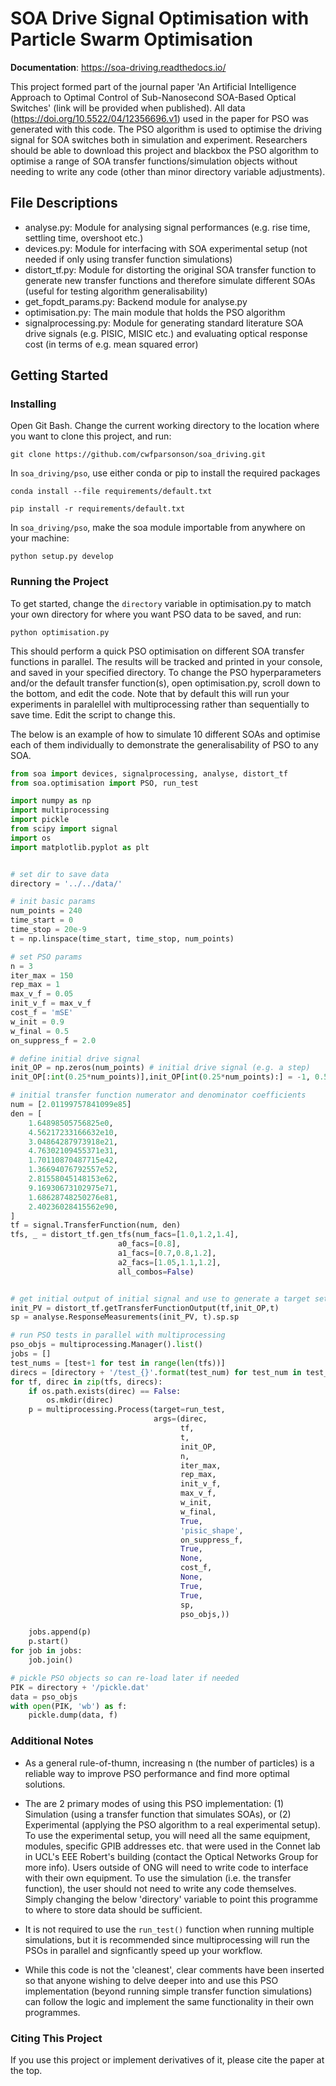# SOA Drive Signal Optimisation with Particle Swarm Optimisation

**Documentation**: https://soa-driving.readthedocs.io/

This project formed part of the journal paper 'An Artificial Intelligence Approach to Optimal Control of Sub-Nanosecond SOA-Based Optical Switches' (link will be provided when published). All data (https://doi.org/10.5522/04/12356696.v1) used in the paper for PSO was generated with this code. The PSO algorithm is used to optimise the driving signal for SOA switches both in simulation and experiment. Researchers should be able to download this project and blackbox the PSO algorithm to optimise a range of SOA transfer functions/simulation objects without needing to write any code (other than minor directory variable adjustments). 

## File Descriptions
- analyse.py: Module for analysing signal performances (e.g. rise time, settling time, overshoot etc.)
- devices.py: Module for interfacing with SOA experimental setup (not needed if only using transfer function simulations)
- distort_tf.py: Module for distorting the original SOA transfer function to generate new transfer functions and therefore simulate different SOAs (useful for testing algorithm generalisability)
- get_fopdt_params.py: Backend module for analyse.py
- optimisation.py: The main module that holds the PSO algorithm
- signalprocessing.py: Module for generating standard literature SOA drive signals (e.g. PISIC, MISIC etc.) and evaluating optical response cost (in terms of e.g. mean squared error)

## Getting Started


### Installing
Open Git Bash. Change the current working directory to the location where you want to clone this project, and run:
```
git clone https://github.com/cwfparsonson/soa_driving.git
```
In `soa_driving/pso`, use either conda or pip to install the required packages
```
conda install --file requirements/default.txt
```
```
pip install -r requirements/default.txt
```
In `soa_driving/pso`, make the soa module importable from anywhere on your machine:
```
python setup.py develop
```


### Running the Project
To get started, change the `directory` variable in optimisation.py to match your own directory for where you want PSO data to be saved, and run:
```
python optimisation.py
```
This should perform a quick PSO optimisation on different SOA transfer functions in parallel. The results will be tracked and printed in your console, and saved in your specified directory. To change the PSO hyperparameters and/or the default transfer function(s), open optimisation.py, scroll down to the bottom, and edit the code. Note that by default this will run your experiments in paralellel with multiprocessing rather than sequentially to save time. Edit the script to change this.

The below is an example of how to simulate 10 different SOAs and optimise each of them individually to demonstrate the generalisability of PSO to any SOA. 

```python
from soa import devices, signalprocessing, analyse, distort_tf
from soa.optimisation import PSO, run_test

import numpy as np
import multiprocessing
import pickle
from scipy import signal
import os
import matplotlib.pyplot as plt


# set dir to save data
directory = '../../data/'

# init basic params
num_points = 240
time_start = 0
time_stop = 20e-9
t = np.linspace(time_start, time_stop, num_points)

# set PSO params
n = 3 
iter_max = 150
rep_max = 1 
max_v_f = 0.05 
init_v_f = max_v_f 
cost_f = 'mSE' 
w_init = 0.9
w_final = 0.5
on_suppress_f = 2.0

# define initial drive signal
init_OP = np.zeros(num_points) # initial drive signal (e.g. a step)
init_OP[:int(0.25*num_points)],init_OP[int(0.25*num_points):] = -1, 0.5

# initial transfer function numerator and denominator coefficients
num = [2.01199757841099e85]
den = [
    1.64898505756825e0,
    4.56217233166632e10,
    3.04864287973918e21,
    4.76302109455371e31,
    1.70110870487715e42,
    1.36694076792557e52,
    2.81558045148153e62,
    9.16930673102975e71,
    1.68628748250276e81,
    2.40236028415562e90,
]
tf = signal.TransferFunction(num, den)
tfs, _ = distort_tf.gen_tfs(num_facs=[1.0,1.2,1.4], 
                        a0_facs=[0.8],
                        a1_facs=[0.7,0.8,1.2],
                        a2_facs=[1.05,1.1,1.2],
                        all_combos=False)


# get initial output of initial signal and use to generate a target set point
init_PV = distort_tf.getTransferFunctionOutput(tf,init_OP,t)
sp = analyse.ResponseMeasurements(init_PV, t).sp.sp

# run PSO tests in parallel with multiprocessing
pso_objs = multiprocessing.Manager().list()
jobs = []
test_nums = [test+1 for test in range(len(tfs))]
direcs = [directory + '/test_{}'.format(test_num) for test_num in test_nums]
for tf, direc in zip(tfs, direcs):
    if os.path.exists(direc) == False:
        os.mkdir(direc)
    p = multiprocessing.Process(target=run_test, 
                                args=(direc, 
                                      tf, 
                                      t, 
                                      init_OP, 
                                      n, 
                                      iter_max, 
                                      rep_max, 
                                      init_v_f, 
                                      max_v_f, 
                                      w_init, 
                                      w_final, 
                                      True, 
                                      'pisic_shape', 
                                      on_suppress_f, 
                                      True, 
                                      None, 
                                      cost_f, 
                                      None, 
                                      True, 
                                      True,
                                      sp, 
                                      pso_objs,))

    jobs.append(p)
    p.start()
for job in jobs:
    job.join()

# pickle PSO objects so can re-load later if needed
PIK = directory + '/pickle.dat'
data = pso_objs
with open(PIK, 'wb') as f:
    pickle.dump(data, f)
```

### Additional Notes
- As a general rule-of-thumn, increasing n (the number of particles) is a reliable way to improve PSO performance and find more optimal solutions.

- The are 2 primary modes of using this PSO implementation: (1) Simulation (using a transfer function that simulates SOAs), or (2) Experimental (applying the PSO algorithm to a real experimental setup). To use the experimental setup, you will need all the same equipment, modules, specific GPIB addresses etc. that were used in the Connet lab in UCL's EEE Robert's building (contact the Optical Networks Group for more info). Users outside of ONG will need to write code to interface with their own equipment. To use the simulation (i.e. the transfer function), the user should not need to write any code themselves. Simply changing the below 'directory' variable to point this programme to where to store data should be sufficient. 

- It is not required to use the `run_test()` function when running multiple simulations, but it is recommended since multiprocessing will run the PSOs in parallel and signficantly speed up your workflow. 

- While this code is not the 'cleanest', clear comments have been inserted so that anyone wishing to delve deeper into and use this PSO implementation (beyond running simple transfer function simulations) can follow the logic and implement the same functionality in their own programmes.


### Citing This Project
If you use this project or implement derivatives of it, please cite the paper at the top.













